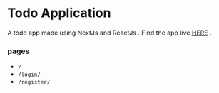 # Todo Application

A todo app made using NextJs and ReactJs . Find the app live [HERE](https://todo-app-by-aayush.vercel.app/login) .


### pages

- `/`
- `/login/`
- `/register/`
